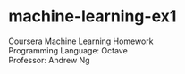 # machine-learning-ex1
Coursera Machine Learning Homework <br />
Programming Language: Octave <br />
Professor: Andrew Ng <br />
